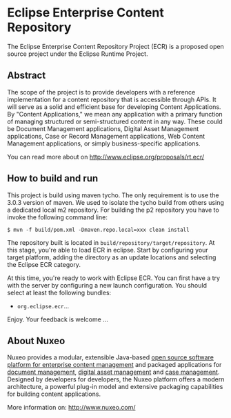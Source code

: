 # Eclipse Enterprise Content Repository

The Eclipse Enterprise Content Repository Project (ECR) is a proposed
open source project under the Eclipse Runtime Project.

## Abstract

The scope of the project is to provide developers with a reference
implementation for a content repository that is accessible through
APIs.  It will serve as a solid and efficient base for developing
Content Applications.  By "Content Applications," we mean any
application with a primary function of managing structured or
semi-structured content in any way. These could be Document
Management applications, Digital Asset Management applications, Case
or Record Management applications, Web Content Management
applications, or simply business-specific applications.

You can read more about on http://www.eclipse.org/proposals/rt.ecr/

## How to build and run

This project is build using maven tycho. The only requirement is to use the 
3.0.3 version of maven. We used to isolate the tycho build from others using 
a dedicated local m2 repository. For building the p2 repository you have to 
invoke the following command line:

    $ mvn -f build/pom.xml -Dmaven.repo.local=xxx clean install

The repository built is located in `build/repository/target/repository`. At this stage,
you're able to load ECR in eclipse. Start by configuring your target platform, 
adding the directory as an update locations and selecting the Eclipse ECR category.

At this time, you're ready to work with Eclipse ECR. You can first have a try with
the server by configuring a new launch configuration. You should select at least the
following bundles:

* `org.eclipse.ecr`...

Enjoy. Your feedback is welcome ...

## About Nuxeo

Nuxeo provides a modular, extensible Java-based [open source software platform for enterprise content management](http://www.nuxeo.com/en/products/ep) and packaged applications for [document management](http://www.nuxeo.com/en/products/document-management), [digital asset management](http://www.nuxeo.com/en/products/dam) and [case management](http://www.nuxeo.com/en/products/case-management). Designed by developers for developers, the Nuxeo platform offers a modern architecture, a powerful plug-in model and extensive packaging capabilities for building content applications.

More information on: <http://www.nuxeo.com/>